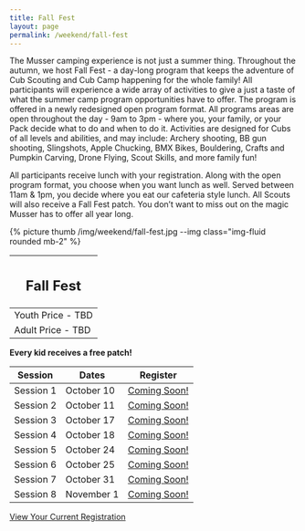 ```yaml
---
title: Fall Fest
layout: page
permalink: /weekend/fall-fest
---
```

<div class="row">
  <div class="col-md-8">
    <p>
      The Musser camping experience is not just a summer thing. Throughout the autumn, we host Fall Fest - a day-long program that keeps the adventure of Cub Scouting and Cub Camp happening for the whole family! All participants will experience a wide array of activities to give a just a taste of what the summer camp program opportunities have to offer. The program is offered in a newly redesigned open program format. All programs areas are open throughout the day - 9am to 3pm - where you, your family, or your Pack decide what to do and when to do it. Activities are designed for Cubs of all levels and abilities, and may include: Archery shooting, BB gun shooting, Slingshots, Apple Chucking, BMX Bikes, Bouldering, Crafts and Pumpkin Carving, Drone Flying, Scout Skills, and more family fun!
    </p>
    <p>
      All participants receive lunch with your registration. Along with the open program format, you choose when you want lunch as well. Served between 11am & 1pm, you decide where you eat our cafeteria style lunch. All Scouts will also receive a Fall Fest patch. You don’t want to miss out on the magic Musser has to offer all year long.
    </p>
  </div>
  <div class="col-md-4">
    {% picture thumb /img/weekend/fall-fest.jpg --img class="img-fluid rounded mb-2" %}
  </div>
</div>
<div class="row"> 
  <div class="col">
    <table class="table table-striped my-3 ">
      <thead class="text-center">
        <tr>
          <th scope="col"><h2 class="my-0">Fall Fest</h2></th>
        </tr>
      </thead>
      <tbody>
          <tr>
            <td>Youth Price - TBD</td>
          </tr>
          <tr>
            <td>Adult Price - TBD</td>
          </tr>
      </tbody>
    </table>
    <div class="text-center">
      <strong>Every kid receives a free patch!</strong><br>
    </div>
  </div> 
  <div class="col">
    <table class="table table-striped my-3 text-center">
      <thead>
        <tr>
          <th scope="col">Session</th>
          <th scope="col">Dates</th>
          <th scope="col">Register</th>
        </tr>
      </thead>
      <tbody>
          <tr>
            <td>Session 1</td>
            <td>October 10</td>
            <td><a class="btn btn-primary btn-block" href="#">Coming Soon!</a></td>
          </tr>
          <tr>
            <td>Session 2</td>
            <td>October 11</td>
            <td><a class="btn btn-primary btn-block" href="#">Coming Soon!</a></td>
          </tr>
          <tr>
            <td>Session 3</td>
            <td>October 17</td>
            <td><a class="btn btn-primary btn-block" href="#">Coming Soon!</a></td>
          </tr>
          <tr>
            <td>Session 4</td>
            <td>October 18</td>
            <td><a class="btn btn-primary btn-block" href="#">Coming Soon!</a></td>
          </tr>
          <tr>
            <td>Session 5</td>
            <td>October 24</td>
            <td><a class="btn btn-primary btn-block" href="#">Coming Soon!</a></td>
          </tr>
          <tr>
            <td>Session 6</td>
            <td>October 25</td>
            <td><a class="btn btn-primary btn-block" href="#">Coming Soon!</a></td>
          </tr>
          <tr>
            <td>Session 7</td>
            <td>October 31</td>
            <td><a class="btn btn-primary btn-block" href="#">Coming Soon!</a></td>
          </tr>
          <tr>
            <td>Session 8</td>
            <td>November 1</td>
            <td><a class="btn btn-primary btn-block" href="#">Coming Soon!</a></td>
          </tr>
      </tbody>
    </table>
    <div class="text-center">
      <a role="button" class="btn btn-primary btn-lg" href="https://colbsa.doubleknot.com/Rosters/logon.aspx?orgkey=541">View Your Current Registration</a>
    </div>
  </div>
</div>

